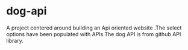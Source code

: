 # dog-api
A project centered around building an Api oriented website .The select options have been populated with APIs.The dog API is from github API library.

